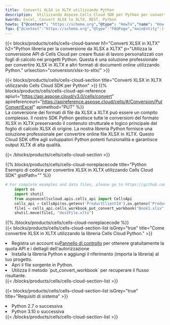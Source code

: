 ```yaml
---
title:  Converti XLSX in XLTX utilizzando Python
description:  Utilizzando Aspose.Cells Cloud SDK per Python per convertire un file in formato XLSX in un file in formato XLTX.
kwords: Excel, Convert XLSX to XLTX, REST, Python
howto: {"@context": "https://schema.org","@type": "HowTo","name": "How to convert XLSX to XLTX using the Cells Cloud Python library.","description": "How to convert XLSX to XLTX using the Cells Cloud Python library.","image": {"@type": "ImageObject"},"url": "/python/conversion/xlsx-to-xltx/","step": [{ "@type": "HowToStep","name": "How to convert XLSX to XLTX using the Cells Cloud Python library. step 1", "image": {"@type": "ImageObject",},"url": "/python/conversion/xlsx-to-xltx/","text": "Register an account at <a href='https://dashboard.aspose.cloud/'>Dashboard</a> to get free API quota & authorization details",},{ "@type": "HowToStep","name": "How to convert XLSX to XLTX using the Cells Cloud Python library. step 1", "image": {"@type": "ImageObject",},"url": "/python/conversion/xlsx-to-xltx/","text": "Install Python library and add the reference (import the library) to your project.",},{ "@type": "HowToStep","name": "How to convert XLSX to XLTX using the Cells Cloud Python library. step 1", "image": {"@type": "ImageObject",},"url": "/python/conversion/xlsx-to-xltx/","text": "Open the source file in Python.",},{ "@type": "HowToStep","name": "How to convert XLSX to XLTX using the Cells Cloud Python library. step 1", "image": {"@type": "ImageObject",},"url": "/python/conversion/xlsx-to-xltx/","text": "Use the `put_convert_workbook` method to retrieve the resulting stream.",}, ],"supply": {"@type": "HowToSupply","name": "document"},"tool": [{"@type": "HowToTool","name": "PyCharm, Visual Studio Code, Sublime, Eclipse"},{"@type": "HowToTool","name": "Aspose Cells"}],"totalTime": "PT6M"}
fqa: {"@context":"https://schema.org","@type":"FAQPage","mainEntity":[{"@type":"Question","name":"Why convert file formats in C# using REST API?","acceptedAnswer":{"@type":"Answer","text":"Documents are encoded in many ways, and some files may be incompatible with the software you use. To open and read such files, just convert them to appropriate file formats.<br/><ol><li>Install .NET SDK and add the reference (import the library) to your project.</li><li>Open the source file in C# using REST API.</li><li>Call the PutConvertWorkbookRequest() method, passing an output filename with required extension.</li><li>Get the result of conversion as a separate file.</li></ol>"}},{"@type":"Question","name":"What file formats can I convert with your C# library?","acceptedAnswer":{"@type":"Answer","text":"We support a variety of file formats for conversion using .NET library, including XLSX, Excel, xls , PDF, CSV, HTML, Markdown, XML, PNG, JPG, TIFF, Json, TXT and many more."}},{"@type":"Question","name":"What is the maximum allowed file size for conversion using this .NET library?","acceptedAnswer":{"@type":"Answer","text":"There are no file size limits for format conversions using .NET library."}}]}
---
```

{{< blocks/products/cells/cells-cloud-banner h1="Converti XLSX in XLTX" h2="Python libreria per la conversione da XLSX a XLTX" p="Utilizza la conversione API di Cells Cloud per creare flussi di lavoro personalizzati con fogli di calcolo nei progetti Python. Questa è una soluzione professionale per convertire XLSX in XLTX e altri formati di documenti online utilizzando Python." urlsection="conversion/xlsx-to-xltx/" >}}

{{< blocks/products/cells/cells-cloud-section title="Converti XLSX in XLTX utilizzando Cells Cloud SDK per Python" >}}
{{% blocks/products/cells/cells-cloud-api-reference apiurl="https://api.aspose.cloud/v3.0/cells/convert" apireferenceurl="https://apireference.aspose.cloud/cells/#/Conversion/PutConvertExcel" apimethod="PUT" %}}
<br/>
La conversione dei formati di file da XLSX a XLTX può essere un compito complesso. Il nostro SDK Python gestisce tutte le conversioni del formato XLSX in XLTX preservando il contenuto strutturale e logico principale del foglio di calcolo XLSX di origine. La nostra libreria Python fornisce una soluzione professionale per convertire online file XLSX in XLTX. Questo Cloud SDK offre agli sviluppatori Python potenti funzionalità e garantisce output XLTX di alta qualità.

{{< /blocks/products/cells/cells-cloud-section >}}

{{% blocks/products/cells/cells-cloud-noreplacecode title="Python Esempio di codice per convertire XLSX in XLTX utilizzando Cells Cloud SDK" gistPath="" %}}
 
```python
# For complete examples and data files, please go to https://github.com/aspose-cells-cloud/aspose-cells-cloud-python/
    import os
    import shutil
    from asposecellscloud.apis.cells_api import CellsApi
    cells_api = CellsApi(os.getenv('ProductClientId'),os.getenv('ProductClientSecret'))
    file1 = cells_api.cells_workbook_put_convert_workbook("Book1.xlsx",format="xltx")
    shutil.move(file1, "destFile.xltx")     
```
 
{{% /blocks/products/cells/cells-cloud-noreplacecode %}}
<br/>
{{< blocks/products/cells/cells-cloud-section-list isGrey="true" title="Come convertire XLSX in XLTX utilizzando la libreria Cells Cloud Python." >}}
<li> Registra un account su<a href="https://dashboard.aspose.cloud/">Pannello di controllo</a> per ottenere gratuitamente la quota API e i dettagli dell'autorizzazione</li>
<li>Installa la libreria Python e aggiungi il riferimento (importa la libreria) al tuo progetto.</li>
<li>Apri il file sorgente in Python.</li>
<li>Utilizza il metodo `put_convert_workbook` per recuperare il flusso risultante.</li>
{{< /blocks/products/cells/cells-cloud-section-list >}}

{{< blocks/products/cells/cells-cloud-section-list isGrey="true" title="Requisiti di sistema" >}}
<li>Python 2.7 o successiva</li>
<li>Python 3.10 o successiva</li>
{{< /blocks/products/cells/cells-cloud-section-list >}}
